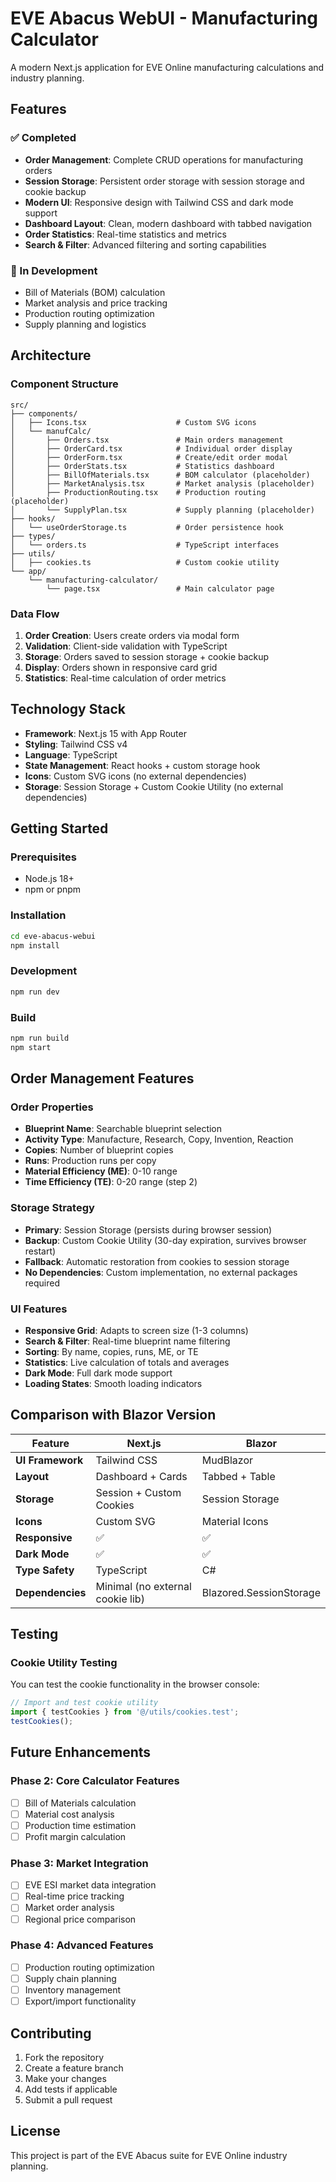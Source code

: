 # EVE Abacus WebUI - Manufacturing Calculator

A modern Next.js application for EVE Online manufacturing calculations and industry planning.

## Features

### ✅ Completed
- **Order Management**: Complete CRUD operations for manufacturing orders
- **Session Storage**: Persistent order storage with session storage and cookie backup
- **Modern UI**: Responsive design with Tailwind CSS and dark mode support
- **Dashboard Layout**: Clean, modern dashboard with tabbed navigation
- **Order Statistics**: Real-time statistics and metrics
- **Search & Filter**: Advanced filtering and sorting capabilities

### 🚧 In Development
- Bill of Materials (BOM) calculation
- Market analysis and price tracking
- Production routing optimization
- Supply planning and logistics

## Architecture

### Component Structure
```
src/
├── components/
│   ├── Icons.tsx                    # Custom SVG icons
│   └── manufCalc/
│       ├── Orders.tsx               # Main orders management
│       ├── OrderCard.tsx            # Individual order display
│       ├── OrderForm.tsx            # Create/edit order modal
│       ├── OrderStats.tsx           # Statistics dashboard
│       ├── BillOfMaterials.tsx      # BOM calculator (placeholder)
│       ├── MarketAnalysis.tsx       # Market analysis (placeholder)
│       ├── ProductionRouting.tsx    # Production routing (placeholder)
│       └── SupplyPlan.tsx           # Supply planning (placeholder)
├── hooks/
│   └── useOrderStorage.ts           # Order persistence hook
├── types/
│   └── orders.ts                    # TypeScript interfaces
├── utils/
│   ├── cookies.ts                   # Custom cookie utility
└── app/
    └── manufacturing-calculator/
        └── page.tsx                 # Main calculator page
```

### Data Flow
1. **Order Creation**: Users create orders via modal form
2. **Validation**: Client-side validation with TypeScript
3. **Storage**: Orders saved to session storage + cookie backup
4. **Display**: Orders shown in responsive card grid
5. **Statistics**: Real-time calculation of order metrics

## Technology Stack

- **Framework**: Next.js 15 with App Router
- **Styling**: Tailwind CSS v4
- **Language**: TypeScript
- **State Management**: React hooks + custom storage hook
- **Icons**: Custom SVG icons (no external dependencies)
- **Storage**: Session Storage + Custom Cookie Utility (no external dependencies)

## Getting Started

### Prerequisites
- Node.js 18+ 
- npm or pnpm

### Installation
```bash
cd eve-abacus-webui
npm install
```

### Development
```bash
npm run dev
```

### Build
```bash
npm run build
npm start
```

## Order Management Features

### Order Properties
- **Blueprint Name**: Searchable blueprint selection
- **Activity Type**: Manufacture, Research, Copy, Invention, Reaction
- **Copies**: Number of blueprint copies
- **Runs**: Production runs per copy
- **Material Efficiency (ME)**: 0-10 range
- **Time Efficiency (TE)**: 0-20 range (step 2)

### Storage Strategy
- **Primary**: Session Storage (persists during browser session)
- **Backup**: Custom Cookie Utility (30-day expiration, survives browser restart)
- **Fallback**: Automatic restoration from cookies to session storage
- **No Dependencies**: Custom implementation, no external packages required

### UI Features
- **Responsive Grid**: Adapts to screen size (1-3 columns)
- **Search & Filter**: Real-time blueprint name filtering
- **Sorting**: By name, copies, runs, ME, or TE
- **Statistics**: Live calculation of totals and averages
- **Dark Mode**: Full dark mode support
- **Loading States**: Smooth loading indicators

## Comparison with Blazor Version

| Feature | Next.js | Blazor |
|---------|---------|--------|
| **UI Framework** | Tailwind CSS | MudBlazor |
| **Layout** | Dashboard + Cards | Tabbed + Table |
| **Storage** | Session + Custom Cookies | Session Storage |
| **Icons** | Custom SVG | Material Icons |
| **Responsive** | ✅ | ✅ |
| **Dark Mode** | ✅ | ✅ |
| **Type Safety** | TypeScript | C# |
| **Dependencies** | Minimal (no external cookie lib) | Blazored.SessionStorage |

## Testing

### Cookie Utility Testing
You can test the cookie functionality in the browser console:
```javascript
// Import and test cookie utility
import { testCookies } from '@/utils/cookies.test';
testCookies();
```

## Future Enhancements

### Phase 2: Core Calculator Features
- [ ] Bill of Materials calculation
- [ ] Material cost analysis
- [ ] Production time estimation
- [ ] Profit margin calculation

### Phase 3: Market Integration
- [ ] EVE ESI market data integration
- [ ] Real-time price tracking
- [ ] Market order analysis
- [ ] Regional price comparison

### Phase 4: Advanced Features
- [ ] Production routing optimization
- [ ] Supply chain planning
- [ ] Inventory management
- [ ] Export/import functionality

## Contributing

1. Fork the repository
2. Create a feature branch
3. Make your changes
4. Add tests if applicable
5. Submit a pull request

## License

This project is part of the EVE Abacus suite for EVE Online industry planning. 